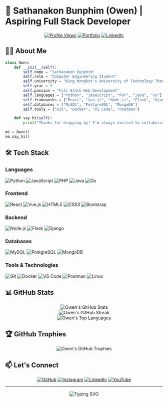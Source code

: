 # 🚀 Sathanakon Bunphim (Owen) | Aspiring Full Stack Developer

<div align="center">

[![Profile Views](https://komarev.com/ghpvc/?username=satanakorn&label=Profile%20Views&color=0e75b6&style=flat)](https://github.com/satanakorn)
[![Portfolio](https://img.shields.io/badge/Portfolio-Visit%20Now-4285F4?style=for-the-badge&logo=google-chrome&logoColor=white)]([https://portfolio-five-pied-95.vercel.app/])
[![LinkedIn](https://img.shields.io/badge/LinkedIn-Connect-0077B5?style=for-the-badge&logo=linkedin&logoColor=white)](https://www.linkedin.com/in/satanakorn-owen-34930a256/)

</div>

## 👨‍💻 About Me

```python
class Owen:
    def __init__(self):
        self.name = "Sathanakon Bunphim"
        self.role = "Computer Engineering Student"
        self.university = "King Mongkut's University of Technology Thonburi"
        self.year = 3
        self.passion = "Full Stack Web Development"
        self.languages = ["Python", "JavaScript", "PHP", "Java", "Go"]
        self.frameworks = ["React", "Vue.js", "Node.js", "Flask", "Django"]
        self.databases = ["MySQL", "PostgreSQL", "MongoDB"]
        self.tools = ["Git", "Docker", "VS Code", "Postman"]

    def say_hi(self):
        print("Thanks for dropping by! I'm always excited to collaborate on innovative projects.")

me = Owen()
me.say_hi()
```


## 🛠️ Tech Stack

### Languages

![Python](https://img.shields.io/badge/Python-3776AB?style=for-the-badge&logo=python&logoColor=white)
![JavaScript](https://img.shields.io/badge/JavaScript-F7DF1E?style=for-the-badge&logo=javascript&logoColor=black)
![PHP](https://img.shields.io/badge/PHP-777BB4?style=for-the-badge&logo=php&logoColor=white)
![Java](https://img.shields.io/badge/Java-ED8B00?style=for-the-badge&logo=java&logoColor=white)
![Go](https://img.shields.io/badge/Go-00ADD8?style=for-the-badge&logo=go&logoColor=white)

### Frontend

![React](https://img.shields.io/badge/React-20232A?style=for-the-badge&logo=react&logoColor=61DAFB)
![Vue.js](https://img.shields.io/badge/Vue.js-35495E?style=for-the-badge&logo=vue.js&logoColor=4FC08D)
![HTML5](https://img.shields.io/badge/HTML5-E34F26?style=for-the-badge&logo=html5&logoColor=white)
![CSS3](https://img.shields.io/badge/CSS3-1572B6?style=for-the-badge&logo=css3&logoColor=white)
![Bootstrap](https://img.shields.io/badge/Bootstrap-563D7C?style=for-the-badge&logo=bootstrap&logoColor=white)

### Backend

![Node.js](https://img.shields.io/badge/Node.js-43853D?style=for-the-badge&logo=node.js&logoColor=white)
![Flask](https://img.shields.io/badge/Flask-000000?style=for-the-badge&logo=flask&logoColor=white)
![Django](https://img.shields.io/badge/Django-092E20?style=for-the-badge&logo=django&logoColor=white)

### Databases

![MySQL](https://img.shields.io/badge/MySQL-00000F?style=for-the-badge&logo=mysql&logoColor=white)
![PostgreSQL](https://img.shields.io/badge/PostgreSQL-316192?style=for-the-badge&logo=postgresql&logoColor=white)
![MongoDB](https://img.shields.io/badge/MongoDB-4EA94B?style=for-the-badge&logo=mongodb&logoColor=white)

### Tools & Technologies

![Git](https://img.shields.io/badge/Git-F05032?style=for-the-badge&logo=git&logoColor=white)
![Docker](https://img.shields.io/badge/Docker-2CA5E0?style=for-the-badge&logo=docker&logoColor=white)
![VS Code](https://img.shields.io/badge/VS_Code-0078D4?style=for-the-badge&logo=visual%20studio%20code&logoColor=white)
![Postman](https://img.shields.io/badge/Postman-FF6C37?style=for-the-badge&logo=Postman&logoColor=white)
![Linux](https://img.shields.io/badge/Linux-FCC624?style=for-the-badge&logo=linux&logoColor=black)



## 📊 GitHub Stats

<div align="center">
  <img src="https://github-readme-stats.vercel.app/api?username=satanakorn&show_icons=true&count_private=true&hide=stars&include_all_commits=true&theme=radical" alt="Owen's GitHub Stats" />
</div>

<div align="center">
  <img src="https://github-readme-streak-stats.herokuapp.com/?user=satanakorn&theme=radical" alt="Owen's GitHub Streak" />
</div>

<div align="center">
  <img src="https://github-readme-stats.vercel.app/api/top-langs/?username=satanakorn&layout=compact&theme=radical" alt="Owen's Top Languages" />
</div>

## 🏆 GitHub Trophies

<div align="center">
  <img src="https://github-profile-trophy.vercel.app/?username=satanakorn&theme=darkhub&no-frame=true&margin-w=15&margin-h=15&column=7" alt="Owen's GitHub Trophies" />
</div>



## 📫 Let's Connect

<div align="center">

[![GitHub](https://img.shields.io/badge/GitHub-100000?style=for-the-badge&logo=github&logoColor=white)](https://github.com/satanakorn)
[![Instagram](https://img.shields.io/badge/Instagram-E4405F?style=for-the-badge&logo=instagram&logoColor=white)](http://www.instagram.com/str_owen/)
[![LinkedIn](https://img.shields.io/badge/LinkedIn-0077B5?style=for-the-badge&logo=linkedin&logoColor=white)](https://www.linkedin.com/in/satanakorn-owen-34930a256/)
[![YouTube](https://img.shields.io/badge/YouTube-FF0000?style=for-the-badge&logo=youtube&logoColor=white)](https://www.youtube.com/@source_owen7518)

</div>


---

<div align="center">
  <img src="https://readme-typing-svg.herokuapp.com?font=Fira+Code&pause=1000&color=3B92F7&width=435&lines=Thanks+for+visiting+my+profile!;Let's+build+something+amazing+together!" alt="Typing SVG" />
</div>
